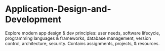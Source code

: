 # Application-Design-and-Development
Explore modern app design &amp; dev principles: user needs, software lifecycle, programming languages &amp; frameworks, database management, version control, architecture, security. Contains assignments, projects, &amp; resources.
